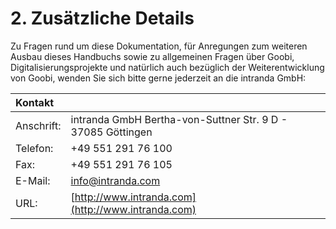 # 2. Zusätzliche Details

Zu Fragen rund um diese Dokumentation, für Anregungen zum weiteren Ausbau dieses Handbuchs sowie zu allgemeinen Fragen über Goobi, Digitalisierungsprojekte und natürlich auch bezüglich der Weiterentwicklung von Goobi, wenden Sie sich bitte gerne jederzeit an die intranda GmbH:

| **Kontakt** |  |
| :--- | :--- |
| Anschrift: | intranda GmbH Bertha-von-Suttner Str. 9 D - 37085 Göttingen |
| Telefon: | +49 551 291 76 100 |
| Fax: | +49 551 291 76 105  |
| E-Mail: | [info@intranda.com](mailto:info@intranda.com) |
| URL: | [http://www.intranda.com](http://www.intranda.com) |



